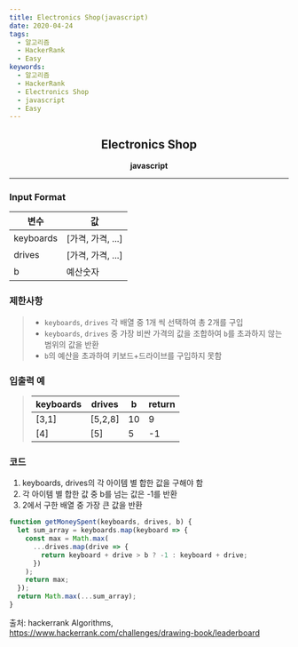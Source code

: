 ```yaml
---
title: Electronics Shop(javascript)
date: 2020-04-24
tags:
  - 알고리즘
  - HackerRank
  - Easy
keywords:
  - 알고리즘
  - HackerRank
  - Electronics Shop
  - javascript
  - Easy
---
```


## <center>Electronics Shop</center>

**<center>javascript</center>**

---

### Input Format

| 변수      | 값                |
| --------- | ----------------- |
| keyboards | [가격, 가격, ...] |
| drives    | [가격, 가격, ...] |
| b         | 예산숫자          |

### 제한사항

> - `keyboards`, `drives` 각 배열 중 1개 씩 선택하여 총 2개를 구입
> - `keyboards`, `drives` 중 가장 비싼 가격의 값을 조합하여 `b`를 초과하지 않는 범위의 값을 반환
> - `b`의 예산을 초과하여 키보드+드라이브를 구입하지 못함

### 입출력 예

> | keyboards | drives  | b   | return |
> | --------- | ------- | --- | ------ |
> | [3,1]     | [5,2,8] | 10  | 9      |
> | [4]       | [5]     | 5   | -1     |

### 코드

1. keyboards, drives의 각 아이템 별 합한 값을 구해야 함
2. 각 아이템 별 합한 값 중 b를 넘는 값은 -1를 반환
3. 2에서 구한 배열 중 가장 큰 값을 반환

```javascript
function getMoneySpent(keyboards, drives, b) {
  let sum_array = keyboards.map(keyboard => {
    const max = Math.max(
      ...drives.map(drive => {
        return keyboard + drive > b ? -1 : keyboard + drive;
      })
    );
    return max;
  });
  return Math.max(...sum_array);
}
```

출처: hackerrank Algorithms, https://www.hackerrank.com/challenges/drawing-book/leaderboard

